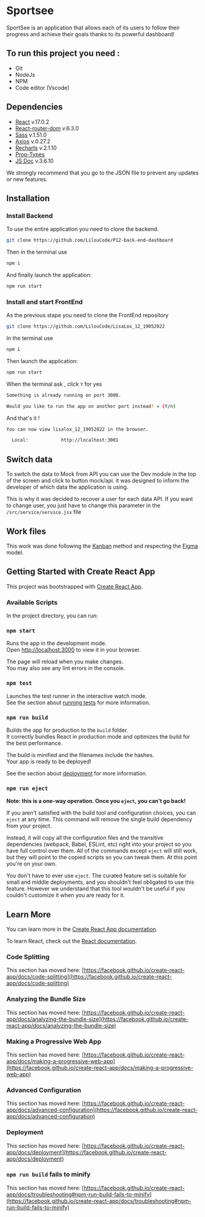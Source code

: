 # Sportsee

SportSee is an application that allows each of its users to follow their progress and achieve their goals thanks to its powerful dashboard!

## To run this project you need :

- Git
- NodeJs
- NPM
- Code editor (Vscode)

## Dependencies
- [React](https://fr.reactjs.org/) v.17.0.2
- [React-router-dom]() v.6.3.0
- [Sass](https://sass-lang.com/) v.1.51.0
- [Axios](https://axios-http.com/docs/intro) v.0.27.2
- [Recharts](https://recharts.org/en-US/) v.2.1.10
- [Prop-Types](https://www.npmjs.com/package/prop-types)
- [JS Doc](https://jsdoc.app/) v.3.6.10

We strongly recommend that you go to the JSON file to prevent any updates or new features.

## Installation

### Install Backend

To use the entire application you need to clone the backend.

```bash
git clone https://github.com/LilouCode/P12-back-end-dashboard
```
Then in the terminal use
```bash
npm i
```
And finally launch the application:
```bash
npm run start
```

### Install and start FrontEnd
As the previous stape you need to clone the FrontEnd repository
```bash
git clone https://github.com/LilouCode/LisaLox_12_19052022
```
In the terminal use
```bash
npm i
```
Then launch the application:
```bash
npm run start
```
When the terminal ask , click ```Y``` for yes
```bash
Something is already running on port 3000.

Would you like to run the app on another port instead? » (Y/n)
```
And that's it !
```bash 
You can now view lisalox_12_19052022 in the browser.

  Local:            http://localhost:3001
```

## Switch data
To switch the data to Mock from API you can use the Dev module in the top of the screen and click to button mock/api. it was designed to inform the developer of which data the application is using. 

This is why it was decided to recover a user for each data API.
If you want to change user, you just have to change this parameter in the ```/src/service/service.jsx``` file


## Work files
This work was done following the [Kanban](https://www.notion.so/Tableau-de-bord-SportSee-2b9e0bf527eb4e14908e386556b29a9c) method and respecting the [Figma](https://www.figma.com/file/BMomGVZqLZb811mDMShpLu/UI-design-Sportify-FR?node-id=0%3A1) model.

## Getting Started with Create React App

This project was bootstrapped with [Create React App](https://github.com/facebook/create-react-app).

### Available Scripts

In the project directory, you can run:

### `npm start`

Runs the app in the development mode.\
Open [http://localhost:3000](http://localhost:3000) to view it in your browser.

The page will reload when you make changes.\
You may also see any lint errors in the console.

### `npm test`

Launches the test runner in the interactive watch mode.\
See the section about [running tests](https://facebook.github.io/create-react-app/docs/running-tests) for more information.

### `npm run build`

Builds the app for production to the `build` folder.\
It correctly bundles React in production mode and optimizes the build for the best performance.

The build is minified and the filenames include the hashes.\
Your app is ready to be deployed!

See the section about [deployment](https://facebook.github.io/create-react-app/docs/deployment) for more information.

### `npm run eject`

**Note: this is a one-way operation. Once you `eject`, you can't go back!**

If you aren't satisfied with the build tool and configuration choices, you can `eject` at any time. This command will remove the single build dependency from your project.

Instead, it will copy all the configuration files and the transitive dependencies (webpack, Babel, ESLint, etc) right into your project so you have full control over them. All of the commands except `eject` will still work, but they will point to the copied scripts so you can tweak them. At this point you're on your own.

You don't have to ever use `eject`. The curated feature set is suitable for small and middle deployments, and you shouldn't feel obligated to use this feature. However we understand that this tool wouldn't be useful if you couldn't customize it when you are ready for it.

## Learn More

You can learn more in the [Create React App documentation](https://facebook.github.io/create-react-app/docs/getting-started).

To learn React, check out the [React documentation](https://reactjs.org/).

### Code Splitting

This section has moved here: [https://facebook.github.io/create-react-app/docs/code-splitting](https://facebook.github.io/create-react-app/docs/code-splitting)

### Analyzing the Bundle Size

This section has moved here: [https://facebook.github.io/create-react-app/docs/analyzing-the-bundle-size](https://facebook.github.io/create-react-app/docs/analyzing-the-bundle-size)

### Making a Progressive Web App

This section has moved here: [https://facebook.github.io/create-react-app/docs/making-a-progressive-web-app](https://facebook.github.io/create-react-app/docs/making-a-progressive-web-app)

### Advanced Configuration

This section has moved here: [https://facebook.github.io/create-react-app/docs/advanced-configuration](https://facebook.github.io/create-react-app/docs/advanced-configuration)

### Deployment

This section has moved here: [https://facebook.github.io/create-react-app/docs/deployment](https://facebook.github.io/create-react-app/docs/deployment)

### `npm run build` fails to minify

This section has moved here: [https://facebook.github.io/create-react-app/docs/troubleshooting#npm-run-build-fails-to-minify](https://facebook.github.io/create-react-app/docs/troubleshooting#npm-run-build-fails-to-minify)
